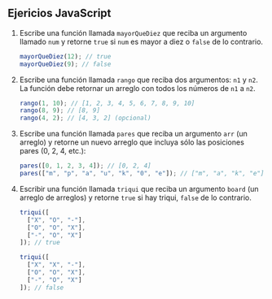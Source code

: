 ## Ejericios JavaScript

1. Escribe una función llamada `mayorQueDiez` que reciba un argumento llamado `num` y retorne `true` si `num` es mayor a diez o `false` de lo contrario.

    ```js
    mayorQueDiez(12); // true
    mayorQueDiez(9); // false
    ```

2. Escribe una función llamada `rango` que reciba dos argumentos: `n1` y `n2`. La función debe retornar un arreglo con todos los números de `n1` a `n2`.

    ```js
    rango(1, 10); // [1, 2, 3, 4, 5, 6, 7, 8, 9, 10]
    rango(8, 9); // [8, 9]
    rango(4, 2); // [4, 3, 2] (opcional)
    ```

3. Escribe una función llamada `pares` que reciba un argumento `arr` (un arreglo) y retorne un nuevo arreglo que incluya sólo las posiciones pares (0, 2, 4, etc.):

    ```js
    pares([0, 1, 2, 3, 4]); // [0, 2, 4]
    pares(["m", "p", "a", "u", "k", "0", "e"]); // ["m", "a", "k", "e"]
    ```

4. Escribir una función llamada `triqui` que reciba un argumento `board` (un arreglo de arreglos) y retorne `true` si hay triqui, `false` de lo contrario.

   ```js
   triqui([
     ["X", "O", "-"],
     ["O", "O", "X"],
     ["-", "O", "X"]
   ]); // true

   triqui([
     ["X", "X", "-"],
     ["O", "O", "X"],
     ["-", "O", "X"]
   ]); // false
   ```
